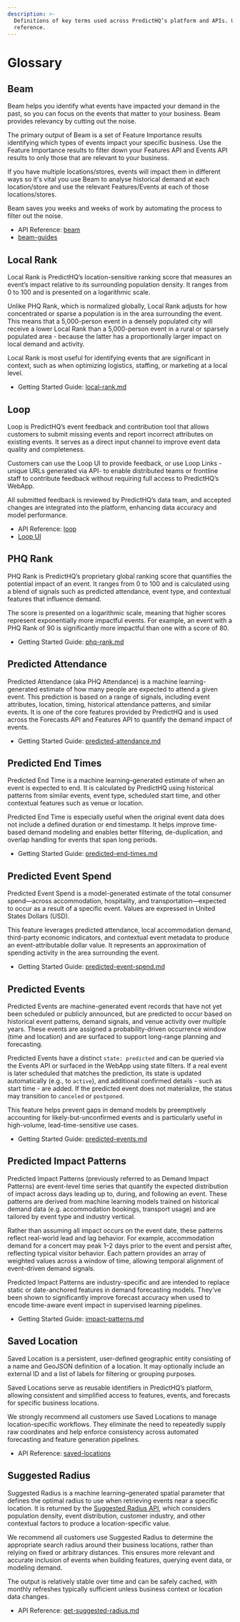 ```yaml
---
description: >-
  Definitions of key terms used across PredictHQ’s platform and APIs. Use as a
  reference.
---
```


# Glossary

## Beam

Beam helps you identify what events have impacted your demand in the past, so you can focus on the events that matter to your business. Beam provides relevancy by cutting out the noise.

The primary output of Beam is a set of Feature Importance results identifying which types of events impact your specific business. Use the Feature Importance results to filter down your Features API and Events API results to only those that are relevant to your business.

If you have multiple locations/stores, events will impact them in different ways so it's vital you use Beam to analyse historical demand at each location/store and use the relevant Features/Events at each of those locations/stores.

Beam saves you weeks and weeks of work by automating the process to filter out the noise.

* API Reference: [beam](../api/beam/ "mention")
* [beam-guides](guides/beam-guides/ "mention")

## Local Rank

Local Rank is PredictHQ’s location-sensitive ranking score that measures an event’s impact relative to its surrounding population density. It ranges from 0 to 100 and is presented on a logarithmic scale.

Unlike PHQ Rank, which is normalized globally, Local Rank adjusts for how concentrated or sparse a population is in the area surrounding the event. This means that a 5,000-person event in a densely populated city will receive a lower Local Rank than a 5,000-person event in a rural or sparsely populated area - because the latter has a proportionally larger impact on local demand and activity.

Local Rank is most useful for identifying events that are significant in context, such as when optimizing logistics, staffing, or marketing at a local level.

* Getting Started Guide: [local-rank.md](predicthq-data/ranks/local-rank.md "mention")

## Loop

Loop is PredictHQ’s event feedback and contribution tool that allows customers to submit missing events and report incorrect attributes on existing events. It serves as a direct input channel to improve event data quality and completeness.

Customers can use the Loop UI to provide feedback, or use Loop Links - unique URLs generated via API- to enable distributed teams or frontline staff to contribute feedback without requiring full access to PredictHQ’s WebApp.

All submitted feedback is reviewed by PredictHQ’s data team, and accepted changes are integrated into the platform, enhancing data accuracy and model performance.

* API Reference: [loop](../api/loop/ "mention")
* [Loop UI](https://loop.predicthq.com/)

## PHQ Rank

PHQ Rank is PredictHQ’s proprietary global ranking score that quantifies the potential impact of an event. It ranges from 0 to 100 and is calculated using a blend of signals such as predicted attendance, event type, and contextual features that influence demand.

The score is presented on a logarithmic scale, meaning that higher scores represent exponentially more impactful events. For example, an event with a PHQ Rank of 90 is significantly more impactful than one with a score of 80.

* Getting Started Guide: [phq-rank.md](predicthq-data/ranks/phq-rank.md "mention")

## Predicted Attendance

Predicted Attendance (aka PHQ Attendance) is a machine learning-generated estimate of how many people are expected to attend a given event. This prediction is based on a range of signals, including event attributes, location, timing, historical attendance patterns, and similar events. It is one of the core features provided by PredictHQ and is used across the Forecasts API and Features API to quantify the demand impact of events.

* Getting Started Guide: [predicted-attendance.md](predicthq-data/predicted-attendance.md "mention")

## Predicted End Times

Predicted End Time is a machine learning–generated estimate of when an event is expected to end. It is calculated by PredictHQ using historical patterns from similar events, event type, scheduled start time, and other contextual features such as venue or location.

Predicted End Time is especially useful when the original event data does not include a defined duration or end timestamp. It helps improve time-based demand modeling and enables better filtering, de-duplication, and overlap handling for events that span long periods.

* Getting Started Guide: [predicted-end-times.md](predicthq-data/predicted-end-times.md "mention")

## Predicted Event Spend

Predicted Event Spend is a model-generated estimate of the total consumer spend—across accommodation, hospitality, and transportation—expected to occur as a result of a specific event. Values are expressed in United States Dollars (USD).

This feature leverages predicted attendance, local accommodation demand, third-party economic indicators, and contextual event metadata to produce an event-attributable dollar value. It represents an approximation of spending activity in the area surrounding the event.

* Getting Started Guide: [predicted-event-spend.md](predicthq-data/predicted-event-spend.md "mention")

## Predicted Events

Predicted Events are machine-generated event records that have not yet been scheduled or publicly announced, but are predicted to occur based on historical event patterns, demand signals, and venue activity over multiple years. These events are assigned a probability-driven occurrence window (time and location) and are surfaced to support long-range planning and forecasting.

Predicted Events have a distinct `state: predicted` and can be queried via the Events API or surfaced in the WebApp using state filters. If a real event is later scheduled that matches the prediction, its state is updated automatically (e.g., to `active`), and additional confirmed details - such as start time - are added. If the predicted event does not materialize, the status may transition to `canceled` or `postponed`.

This feature helps prevent gaps in demand models by preemptively accounting for likely-but-unconfirmed events and is particularly useful in high-volume, lead-time-sensitive use cases.

* Getting Started Guide: [predicted-events.md](predicthq-data/predicted-events.md "mention")

## Predicted Impact Patterns

Predicted Impact Patterns (previously referred to as Demand Impact Patterns) are event-level time series that quantify the expected distribution of impact across days leading up to, during, and following an event. These patterns are derived from machine learning models trained on historical demand data (e.g. accommodation bookings, transport usage) and are tailored by event type and industry vertical.

Rather than assuming all impact occurs on the event date, these patterns reflect real-world lead and lag behavior. For example, accommodation demand for a concert may peak 1–2 days prior to the event and persist after, reflecting typical visitor behavior. Each pattern provides an array of weighted values across a window of time, allowing temporal alignment of event-driven demand signals.

Predicted Impact Patterns are industry-specific and are intended to replace static or date-anchored features in demand forecasting models. They’ve been shown to significantly improve forecast accuracy when used to encode time-aware event impact in supervised learning pipelines.

* Getting Started Guide: [impact-patterns.md](predicthq-data/impact-patterns.md "mention")

## Saved Location

Saved Location is a persistent, user-defined geographic entity consisting of a name and GeoJSON definition of a location. It may optionally include an external ID and a list of labels for filtering or grouping purposes.

Saved Locations serve as reusable identifiers in PredictHQ’s platform, allowing consistent and simplified access to features, events, and forecasts for specific business locations.

We strongly recommend all customers use Saved Locations to manage location-specific workflows. They eliminate the need to repeatedly supply raw coordinates and help enforce consistency across automated forecasting and feature generation pipelines.

* API Reference: [saved-locations](../api/saved-locations/ "mention")

## Suggested Radius

Suggested Radius is a machine learning–generated spatial parameter that defines the optimal radius to use when retrieving events near a specific location. It is returned by the [Suggested Radius API](../api/suggested-radius/get-suggested-radius.md), which considers population density, event distribution, customer industry, and other contextual factors to produce a location-specific value.

We recommend all customers use Suggested Radius to determine the appropriate search radius around their business locations, rather than relying on fixed or arbitrary distances. This ensures more relevant and accurate inclusion of events when building features, querying event data, or modeling demand.

The output is relatively stable over time and can be safely cached, with monthly refreshes typically sufficient unless business context or location data changes.

* API Reference: [get-suggested-radius.md](../api/suggested-radius/get-suggested-radius.md "mention")
